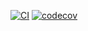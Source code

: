[![CI](https://github.com/kojimeister/multitech/actions/workflows/main.yml/badge.svg)](https://github.com/kojimeister/multitech/actions/workflows/main.yml)
[![codecov](https://codecov.io/gh/kojimeister/multitech/branch/main/graph/badge.svg)](https://codecov.io/gh/kojimeister/multitech)
